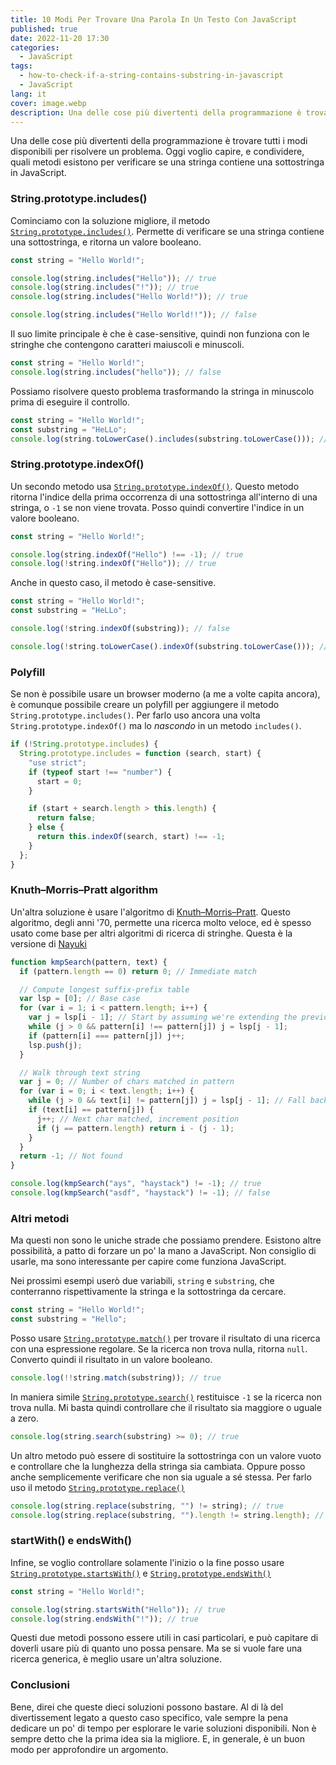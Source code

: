```yaml
---
title: 10 Modi Per Trovare Una Parola In Un Testo Con JavaScript
published: true
date: 2022-11-20 17:30
categories:
  - JavaScript
tags:
  - how-to-check-if-a-string-contains-substring-in-javascript
  - JavaScript
lang: it
cover: image.webp
description: Una delle cose più divertenti della programmazione è trovare tutti i modi disponibili per risolvere un problema. Oggi voglio capire, e condividere, quali metodi esistono per verificare se una stringa contiene una sottostringa in JavaScript.
---
```


Una delle cose più divertenti della programmazione è trovare tutti i modi disponibili per risolvere un problema. Oggi voglio capire, e condividere, quali metodi esistono per verificare se una stringa contiene una sottostringa in JavaScript.

### String.prototype.includes()

Cominciamo con la soluzione migliore, il metodo [`String.prototype.includes()`](https://developer.mozilla.org/en-US/docs/Web/JavaScript/Reference/Global_Objects/String/includes). Permette di verificare se una stringa contiene una sottostringa, e ritorna un valore booleano.

```js
const string = "Hello World!";

console.log(string.includes("Hello")); // true
console.log(string.includes("!")); // true
console.log(string.includes("Hello World!")); // true

console.log(string.includes("Hello World!!")); // false
```

Il suo limite principale è che è case-sensitive, quindi non funziona con le stringhe che contengono caratteri maiuscoli e minuscoli.

```js
const string = "Hello World!";
console.log(string.includes("hello")); // false
```

Possiamo risolvere questo problema trasformando la stringa in minuscolo prima di eseguire il controllo.

```js
const string = "Hello World!";
const substring = "HeLLo";
console.log(string.toLowerCase().includes(substring.toLowerCase())); // true
```

### String.prototype.indexOf()

Un secondo metodo usa [`String.prototype.indexOf()`](https://developer.mozilla.org/en-US/docs/Web/JavaScript/Reference/Global_Objects/String/indexOf). Questo metodo ritorna l'indice della prima occorrenza di una sottostringa all'interno di una stringa, o `-1` se non viene trovata. Posso quindi convertire l'indice in un valore booleano.

```js
const string = "Hello World!";

console.log(string.indexOf("Hello") !== -1); // true
console.log(!string.indexOf("Hello")); // true
```

Anche in questo caso, il metodo è case-sensitive.

```js
const string = "Hello World!";
const substring = "HeLLo";

console.log(!string.indexOf(substring)); // false

console.log(!string.toLowerCase().indexOf(substring.toLowerCase())); // true
```

### Polyfill

Se non è possibile usare un browser moderno (a me a volte capita ancora), è comunque possibile creare un polyfill per aggiungere il metodo `String.prototype.includes()`. Per farlo uso ancora una volta `String.prototype.indexOf()` ma lo _nascondo_ in un metodo `includes()`.

```js
if (!String.prototype.includes) {
  String.prototype.includes = function (search, start) {
    "use strict";
    if (typeof start !== "number") {
      start = 0;
    }

    if (start + search.length > this.length) {
      return false;
    } else {
      return this.indexOf(search, start) !== -1;
    }
  };
}
```

### Knuth–Morris–Pratt algorithm

Un'altra soluzione è usare l'algoritmo di [Knuth–Morris–Pratt](https://en.wikipedia.org/wiki/Knuth%E2%80%93Morris%E2%80%93Pratt_algorithm). Questo algoritmo, degli anni '70, permette una ricerca molto veloce, ed è spesso usato come base per altri algoritmi di ricerca di stringhe. Questa è la versione di [Nayuki](https://www.nayuki.io/res/knuth-morris-pratt-string-matching/kmp-string-matcher.js)

```js
function kmpSearch(pattern, text) {
  if (pattern.length == 0) return 0; // Immediate match

  // Compute longest suffix-prefix table
  var lsp = [0]; // Base case
  for (var i = 1; i < pattern.length; i++) {
    var j = lsp[i - 1]; // Start by assuming we're extending the previous LSP
    while (j > 0 && pattern[i] !== pattern[j]) j = lsp[j - 1];
    if (pattern[i] === pattern[j]) j++;
    lsp.push(j);
  }

  // Walk through text string
  var j = 0; // Number of chars matched in pattern
  for (var i = 0; i < text.length; i++) {
    while (j > 0 && text[i] != pattern[j]) j = lsp[j - 1]; // Fall back in the pattern
    if (text[i] == pattern[j]) {
      j++; // Next char matched, increment position
      if (j == pattern.length) return i - (j - 1);
    }
  }
  return -1; // Not found
}

console.log(kmpSearch("ays", "haystack") != -1); // true
console.log(kmpSearch("asdf", "haystack") != -1); // false
```

### Altri metodi

Ma questi non sono le uniche strade che possiamo prendere. Esistono altre possibilità, a patto di forzare un po' la mano a JavaScript. Non consiglio di usarle, ma sono interessante per capire come funziona JavaScript.

Nei prossimi esempi userò due variabili, `string` e `substring`, che conterranno rispettivamente la stringa e la sottostringa da cercare.

```js
const string = "Hello World!";
const substring = "Hello";
```

Posso usare [`String.prototype.match()`](https://developer.mozilla.org/en-US/docs/Web/JavaScript/Reference/Global_Objects/String/match) per trovare il risultato di una ricerca con una espressione regolare. Se la ricerca non trova nulla, ritorna `null`. Converto quindi il risultato in un valore booleano.

```js
console.log(!!string.match(substring)); // true
```

In maniera simile [`String.prototype.search()`](https://developer.mozilla.org/en-US/docs/Web/JavaScript/Reference/Global_Objects/String/search) restituisce `-1` se la ricerca non trova nulla. Mi basta quindi controllare che il risultato sia maggiore o uguale a zero.

```js
console.log(string.search(substring) >= 0); // true
```

Un altro metodo può essere di sostituire la sottostringa con un valore vuoto e controllare che la lunghezza della stringa sia cambiata. Oppure posso anche semplicemente verificare che non sia uguale a sé stessa. Per farlo uso il metodo [`String.prototype.replace()`](https://developer.mozilla.org/en-US/docs/Web/JavaScript/Reference/Global_Objects/String/replace)

```js
console.log(string.replace(substring, "") != string); // true
console.log(string.replace(substring, "").length != string.length); // true
```

### startWith() e endsWith()

Infine, se voglio controllare solamente l'inizio o la fine posso usare [`String.prototype.startsWith()`](https://developer.mozilla.org/en-US/docs/Web/JavaScript/Reference/Global_Objects/String/startsWith) e [`String.prototype.endsWith()`](https://developer.mozilla.org/en-US/docs/Web/JavaScript/Reference/Global_Objects/String/endsWith)

```js
const string = "Hello World!";

console.log(string.startsWith("Hello")); // true
console.log(string.endsWith("!")); // true
```

Questi due metodi possono essere utili in casi particolari, e può capitare di doverli usare più di quanto uno possa pensare. Ma se si vuole fare una ricerca generica, è meglio usare un'altra soluzione.

### Conclusioni

Bene, direi che queste dieci soluzioni possono bastare. Al di là del divertissement legato a questo caso specifico, vale sempre la pena dedicare un po' di tempo per esplorare le varie soluzioni disponibili. Non è sempre detto che la prima idea sia la migliore. E, in generale, è un buon modo per approfondire un argomento.

